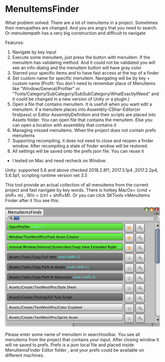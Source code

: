 # MenuItemsFinder

What problem solved:
There are a lot of menuitems in a project. Sometimes their menupathes are changed. And you are angry that you need to search. Or menuitempath has a very big construction and difficult to navigate

Features:
1) Navigate by key input
2) Execute some menuitem, just press the button with menuitem. If the menuitem has validating method. And it could not be validated you will see an info-dialog and the menuitem button will have gray color
3) Starred your specific items and to have fast access at the top of a finder
4) Set custom name for specific menuitem. Navigating will be by key + custom name (Profit: You don't need to remember place of MenuItems like "Window/General/Profiler" or "Tools/Category/SubCategory/SubSubCategory/WhatExactlyINeed" and it could be changed in a new version of Unity or a plugin.)
5) Open a file that contains menuitem. It is usefull when you want edit a menuitem. if a menuitem places into Assembly-CShar-Editor(or firstpass) or Editor AssemblyDefinition and their scripts are placed into Assets folder. You can open file that contains the menuitem. Else you can open a location with assembbly that contains it
6) Managing missed menuitems. When the project does not contain prefs menuitems
7) Supporting recompiling, it does not need to close and reopen a finder window. After recompiling a state of finder wndow will be restored.
7) All settings will be saved onto the prefs json file. You can reuse it 
* I tested on Mac and need recheck on Window. 

Unity: 
supported 5.6 and above
checked 2018.2.8f1, 2017.3.1p4 ,2017.2.2p4, 5.6.5p1, scripting runtime version net 3.5

This tool provide an actual collection of all menuitems from the current project and fast navigate by key words. There is hotkey MacOs= (cmd + shift+ m) , Win = (ctrl + shift+M). Or you can click SKTools->MenuItems Finder after it
You see this:
<div align="center">
    <img src="https://github.com/FoxsterDev/SKTools.MenuItemsFinder/blob/master/Editor%20Resources/view2.png"/>
</div>

Please enter some name of menuitem in searchtoolbar. You see all menuitems from the project that contains your input. After closing window it will ne saved to prefs. Prefs is a json local file and placed inside MenuItemsFinder Editor folder , and your prefs could be available on different machines. 


